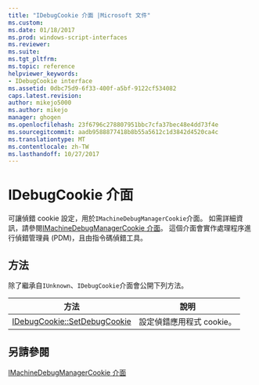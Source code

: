 ```yaml
---
title: "IDebugCookie 介面 |Microsoft 文件"
ms.custom: 
ms.date: 01/18/2017
ms.prod: windows-script-interfaces
ms.reviewer: 
ms.suite: 
ms.tgt_pltfrm: 
ms.topic: reference
helpviewer_keywords:
- IDebugCookie interface
ms.assetid: 0dbc75d9-6f33-400f-a5bf-9122cf534082
caps.latest.revision: 
author: mikejo5000
ms.author: mikejo
manager: ghogen
ms.openlocfilehash: 23f6796c278807951bbc7cfa37bec48e4dd73f4e
ms.sourcegitcommit: aadb9588877418b8b55a5612c1d3842d4520ca4c
ms.translationtype: MT
ms.contentlocale: zh-TW
ms.lasthandoff: 10/27/2017
---
```

# <a name="idebugcookie-interface"></a>IDebugCookie 介面
可讓偵錯 cookie 設定，用於`IMachineDebugManagerCookie`介面。 如需詳細資訊，請參閱[IMachineDebugManagerCookie 介面](../../winscript/reference/imachinedebugmanagercookie-interface.md)。 這個介面會實作處理程序進行偵錯管理員 (PDM)，且由指令碼偵錯工具。  
  
## <a name="methods"></a>方法  
 除了繼承自`IUnknown`、`IDebugCookie`介面會公開下列方法。  
  
|方法|說明|  
|------------|-----------------|  
|[IDebugCookie::SetDebugCookie](../../winscript/reference/idebugcookie-setdebugcookie.md)|設定偵錯應用程式 cookie。|  
  
## <a name="see-also"></a>另請參閱  
 [IMachineDebugManagerCookie 介面](../../winscript/reference/imachinedebugmanagercookie-interface.md)